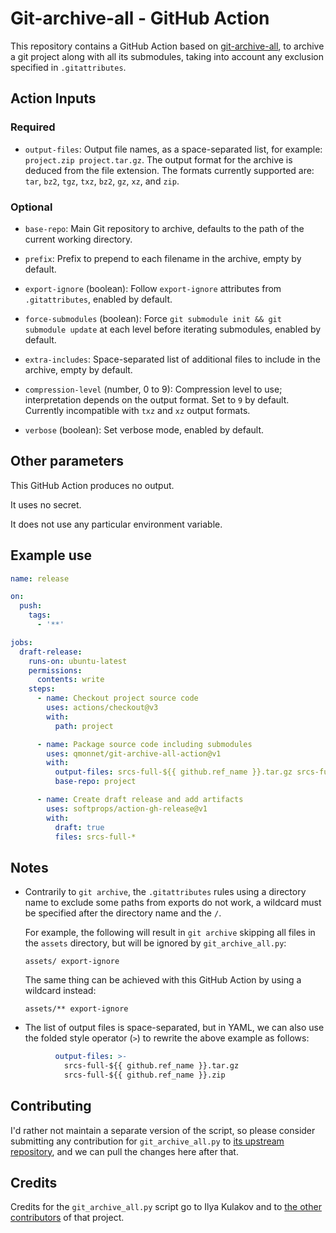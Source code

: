 # Git-archive-all - GitHub Action

This repository contains a GitHub Action based on [git-archive-all], to archive
a git project along with all its submodules, taking into account any exclusion
specified in `.gitattributes`.

## Action Inputs

### Required

- `output-files`:
  Output file names, as a space-separated list, for example: `project.zip
  project.tar.gz`. The output format for the archive is deduced from the file
  extension. The formats currently supported are: `tar`, `bz2`, `tgz`, `txz`,
  `bz2`, `gz`, `xz`, and `zip`.

### Optional

- `base-repo`:
  Main Git repository to archive, defaults to the path of the current working
  directory.

- `prefix`:
  Prefix to prepend to each filename in the archive, empty by default.

- `export-ignore` (boolean):
  Follow `export-ignore` attributes from `.gitattributes`, enabled by default.

- `force-submodules` (boolean):
  Force `git submodule init && git submodule update` at each level before
  iterating submodules, enabled by default.

- `extra-includes`:
  Space-separated list of additional files to include in the archive, empty by
  default.

- `compression-level` (number, 0 to 9):
  Compression level to use; interpretation depends on the output format. Set to
  `9` by default. Currently incompatible with `txz` and `xz` output formats.

- `verbose` (boolean):
  Set verbose mode, enabled by default.

## Other parameters

This GitHub Action produces no output.

It uses no secret.

It does not use any particular environment variable.

## Example use

```yaml
name: release

on:
  push:
    tags:
      - '**'

jobs:
  draft-release:
    runs-on: ubuntu-latest
    permissions:
      contents: write
    steps:
      - name: Checkout project source code
        uses: actions/checkout@v3
        with:
          path: project

      - name: Package source code including submodules
        uses: qmonnet/git-archive-all-action@v1
        with:
          output-files: srcs-full-${{ github.ref_name }}.tar.gz srcs-full-${{ github.ref_name }}.zip
          base-repo: project

      - name: Create draft release and add artifacts
        uses: softprops/action-gh-release@v1
        with:
          draft: true
          files: srcs-full-*
```

## Notes

- Contrarily to `git archive`, the `.gitattributes` rules using a directory
  name to exclude some paths from exports do not work, a wildcard must be
  specified after the directory name and the `/`.

  For example, the following will result in `git archive` skipping all files in
  the `assets` directory, but will be ignored by `git_archive_all.py`:

  ```gitattributes
  assets/ export-ignore
  ```

  The same thing can be achieved with this GitHub Action by using a wildcard
  instead:

  ```gitattributes
  assets/** export-ignore
  ```

- The list of output files is space-separated, but in YAML, we can also use the
  folded style operator (`>`) to rewrite the above example as follows:

```yaml
          output-files: >-
            srcs-full-${{ github.ref_name }}.tar.gz
            srcs-full-${{ github.ref_name }}.zip
```

## Contributing

I'd rather not maintain a separate version of the script, so please consider
submitting any contribution for `git_archive_all.py` to [its upstream
repository][git-archive-all], and we can pull the changes here after that.

## Credits

Credits for the `git_archive_all.py` script go to Ilya Kulakov and to
[the other contributors][git-archive-all-contrib] of that project.

[git-archive-all]: https://github.com/Kentzo/git-archive-all
[git-archive-all-contrib]: https://github.com/Kentzo/git-archive-all/graphs/contributors
